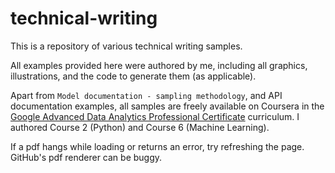# technical-writing
This is a repository of various technical writing samples. 

All examples provided here were authored by me, including all graphics, illustrations, and the code to generate them (as applicable). 

Apart from `Model documentation - sampling methodology`, and API documentation examples, all samples are freely available on Coursera in the [Google Advanced Data Analytics Professional Certificate](https://www.coursera.org/professional-certificates/google-advanced-data-analytics) curriculum. I authored Course 2 (Python) and Course 6 (Machine Learning). 

If a pdf hangs while loading or returns an error, try refreshing the page. GitHub's pdf renderer can be buggy.
